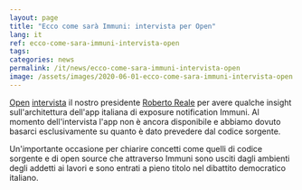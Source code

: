 ```yaml
---
layout: page
title: "Ecco come sarà Immuni: intervista per Open"
lang: it
ref: ecco-come-sara-immuni-intervista-open
tags:
categories: news
permalink: /it/news/ecco-come-sara-immuni-intervista-open
image: /assets/images/2020-06-01-ecco-come-sara-immuni-intervista-open.png
---
```


[Open](https://www.open.online/) [intervista](https://www.open.online/2020/06/01/ecco-come-sara-immuni-app-per-contenere-i-contagi-del-coronavirus-nella-fase-2/) il nostro presidente [Roberto Reale](/it/chi-siamo/bio/roberto-reale) per avere qualche insight sull'architettura dell'app italiana di exposure notification Immuni. Al momento dell'intervista l'app non è ancora disponibile e abbiamo dovuto basarci esclusivamente su quanto è dato prevedere dal codice sorgente.

Un'importante occasione per chiarire concetti come quelli di codice sorgente e di open source che attraverso Immuni sono usciti dagli ambienti degli addetti ai lavori e sono entrati a pieno titolo nel dibattito democratico italiano.
